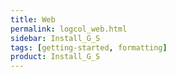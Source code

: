 ```yaml
---
title: Web
permalink: logcol_web.html
sidebar: Install_G_S
tags: [getting-started, formatting]
product: Install_G_S
---
```

